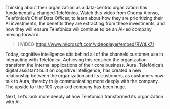 Thinking about their organization as a data-centric organization has fundamentally changed Telefónica. Watch this video from Chema Alonso, Telefónica’s Chief Data Officer, to learn about how they are prioritizing their AI investments, the benefits they are extracting from these investments, and how they will ensure Telefónica will continue to be an AI-led company moving forward.

> [!VIDEO https://www.microsoft.com/videoplayer/embed/RWtLk7]

Today, cognitive intelligence sits behind all of the channels customer use in interacting with Telefónica. Achieving this required the organization transform the internal applications of their core business. Aura, Telefónica’s digital assistant built on cognitive intelligence, has created a new relationship between the organization and its customers, as customers now talk to Aura, thereby truly communicating more deeply with the company. The upside for the 100-year-old company has been huge.

Next, Let’s look more deeply at how Telefónica transformed its organization with AI.